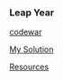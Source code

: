 ### Leap Year

[codewar](https://www.codewars.com/kata/526c7363236867513f0005ca/train/javascript)

[My Solution](leapYears.js)

[Resources](https://developer.mozilla.org/en-US/docs/Web/JavaScript/Reference/Operators/Remainder)
